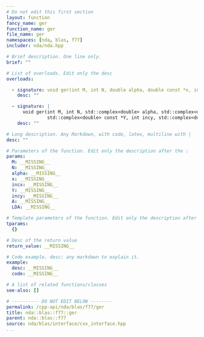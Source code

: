 ```yaml
---
# Do not edit this first section
layout: function
fancy_name: ger
function_name: ger
file_name: ger
namespaces: [nda, blas, f77]
includer: nda/nda.hpp

# Brief description. One line only.
brief: ""

# List of overloads. Edit only the desc
overloads:

  - signature: void ger(int M, int N, double alpha, double const *x, int incx, double const *Y, int incy, double *A, int LDA)
    desc: ""

  - signature: |
      void ger(int M, int N, std::complex<double> alpha, std::complex<double> const *x, int incx,
               std::complex<double> const *Y, int incy, std::complex<double> *A, int LDA)
    desc: ""

# Long description. Any Markdown, with code, latex, multiline with |
desc: ""

# Parameters of the function. Edit only the description after the :
params:
  M: __MISSING__
  N: __MISSING__
  alpha: __MISSING__
  x: __MISSING__
  incx: __MISSING__
  Y: __MISSING__
  incy: __MISSING__
  A: __MISSING__
  LDA: __MISSING__

# Template parameters of the function. Edit only the description after the :
tparams:
  {}

# Desc of the return value
return_value: __MISSING__

# Code example. desc: any markdown to explain it.
example:
  desc: __MISSING__
  code: __MISSING__

# A list of related functions/classes
see-also: []

# ---------- DO NOT EDIT BELOW --------
permalink: /cpp-api/nda/blas/f77/ger
title: nda::blas::f77::ger
parent: nda::blas::f77
source: nda/blas/interface/cxx_interface.hpp
...
```


